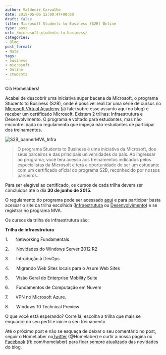 ```yaml
---
author: Valdecir Carvalho
date: 2015-05-06 12:00:47+00:00
draft: false
title: Microsoft Students to Business (S2B) Online
type: post
url: /microsoft-students-to-business/
categories:
- Blog
post_format:
- Nota
tags:
- business
- microsoft
- Online
- students
---
```


Olá Homelabers!

Acabei de descobrir uma iniciativa super bacana da Microsoft, o programa Students to Business (S2B), onde é possível realizar uma série de cursos no [Microsoft Virtual Academy](http://homelaber.com.br/microsoft-virtual-academy-mva/) (já falei sobre esse assunto aqui no blog) e receber um certificado Microsoft. Existem 2 trilhas: Infraestrutura e Desenvolvimento. O programa é voltado para estudantes, mas não encontrei nada no regulamento que impeça não-estudantes de participar dos treinamentos.

![S2B_bannerMVA_Infra](/imagens/2015/05/S2B_bannerMVA_Infra.jpg)




<blockquote>O programa Students to Business é uma iniciativa da Microsoft, dos seus parceiros e das principais universidades do país. Ao ingressar no programa, você terá acesso aos treinamentos indicados pelos especialistas da Microsoft e terá a oportunidade de ser um estudante com um certificado oficial do programa S2B, reconhecido por nossos parceiros.</blockquote>



<!-- more -->

Para ser elegível ao certificado, os cursos de cada trilha devem ser concluídos até o dia **30 de junho de 2015.**

O regulamento do programa pode ser acessado [aqui](https://technet.microsoft.com/pt-br/dn998012) e para participar basta acessar o site da trilha escolhida ([Infraestrutura](https://technet.microsoft.com/pt-br/dn974929) ou [Desenvolvimento](https://technet.microsoft.com/pt-br/dn974932)) e se registrar no programa MVA.

Os cursos da trilha de infraestrutura são:

**Trilha de infraestrutura**

1.      Networking Fundamentals

2.      Novidades do Windows Server 2012 R2

3.      Introdução à DevOps

4.      Migrando Web Sites locais para o Azure Web Sites

5.      Visão Geral do Enterprise Mobility Suite

6.      Fundamentos de Computação em Nuvem

7.      VPN no Microsoft Azure.

8.      Windows 10 Technical Preview

O que você está esperando? Corre lá, escolha a trilha que mais se enquadre no seu perfil e inicie o seu treinamento.

Até o próximo post e não se esqueça de deixar o seu comentário no post, seguir o HomeLaber no[Twitter](https://twitter.com/homelaber) (@Homelaber) e curtir a nossa página no [Facebook](https://www.facebook.com/homelaber) (fb.com/homelaber) para ficar sempre atualizado das novidades do blog.
